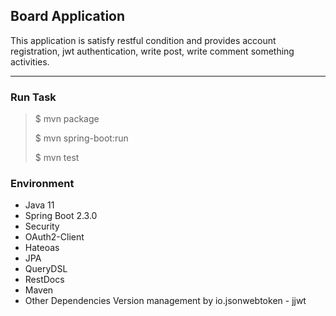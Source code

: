 ## Board Application

This application is satisfy restful condition and provides account registration, jwt authentication, write post, write comment something activities.

---

### Run Task

> $ mvn package
>
> $ mvn spring-boot:run 
>
> $ mvn test

### Environment

- Java 11
- Spring Boot 2.3.0
- Security
- OAuth2-Client
- Hateoas
- JPA
- QueryDSL
- RestDocs
- Maven
- Other Dependencies Version management by io.jsonwebtoken - jjwt   